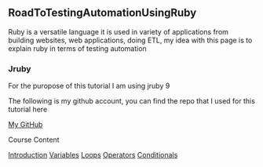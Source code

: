 ## RoadToTestingAutomationUsingRuby

Ruby is a versatile language it is used in variety of applications from building websites, web applications, doing ETL, my idea with this page is to explain ruby in terms of testing automation

### Jruby

For the puropose of this tutorial I am using jruby 9

The following is my github account, you can find the repo that I used for this tutorial here

[My GitHub](https://github.com/chandrika54)

Course Content

[Introduction](https://google.com)
[Variables]()
[Loops]()
[Operators]()
[Conditionals]()
